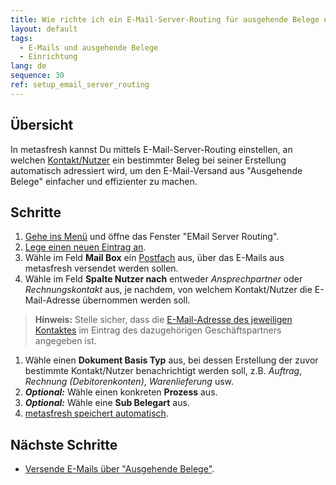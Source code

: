 ```yaml
---
title: Wie richte ich ein E-Mail-Server-Routing für ausgehende Belege ein?
layout: default
tags:
  - E-Mails und ausgehende Belege
  - Einrichtung
lang: de
sequence: 30
ref: setup_email_server_routing
---
```


## Übersicht
In metasfresh kannst Du mittels E-Mail-Server-Routing einstellen, an welchen [Kontakt/Nutzer](GPartner_Nutzer_hinzufuegen) ein bestimmter Beleg bei seiner Erstellung automatisch adressiert wird, um den E-Mail-Versand aus "Ausgehende Belege" einfacher und effizienter zu machen.

## Schritte
1. [Gehe ins Menü](Menu) und öffne das Fenster "EMail Server Routing".
1. [Lege einen neuen Eintrag an](Neuer_Datensatz_Fenster_Webui).
1. Wähle im Feld **Mail Box** ein [Postfach](Ausgehende_Belege_Mail_Server_einrichten) aus, über das E-Mails aus metasfresh versendet werden sollen.
1. Wähle im Feld **Spalte Nutzer nach** entweder *Ansprechpartner* oder *Rechnungskontakt* aus, je nachdem, von welchem Kontakt/Nutzer die E-Mail-Adresse übernommen werden soll.
 >**Hinweis:** Stelle sicher, dass die [E-Mail-Adresse des jeweiligen Kontaktes](GPartner_Nutzer_hinzufuegen) im Eintrag des dazugehörigen Geschäftspartners angegeben ist.

1. Wähle einen **Dokument Basis Typ** aus, bei dessen Erstellung der zuvor bestimmte Kontakt/Nutzer benachrichtigt werden soll, z.B. *Auftrag*, *Rechnung (Debitorenkonten)*, *Warenlieferung* usw.
1. ***Optional:*** Wähle einen konkreten **Prozess** aus.
1. ***Optional:*** Wähle eine **Sub Belegart** aus.
1. [metasfresh speichert automatisch](Speicheranzeige).

## Nächste Schritte
- [Versende E-Mails über "Ausgehende Belege"](Email_senden_ausgehende_Belege).
